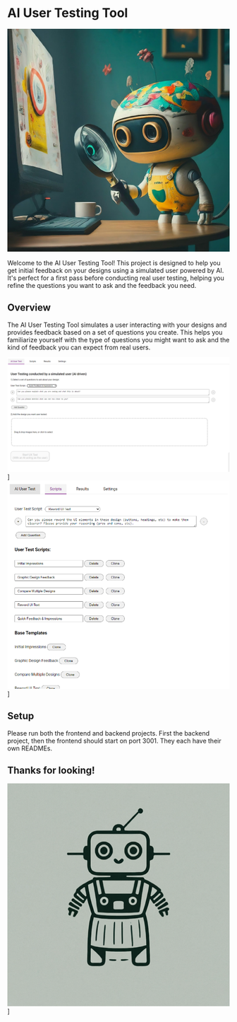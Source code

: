 # AI User Testing Tool
![Welcome](images/hero.jpeg)

Welcome to the AI User Testing Tool! This project is designed to help you get initial feedback on your designs using a simulated user powered by AI. It's perfect for a first pass before conducting real user testing, helping you refine the questions you want to ask and the feedback you need.

## Overview
The AI User Testing Tool simulates a user interacting with your designs and provides feedback based on a set of questions you create. This helps you familiarize yourself with the type of questions you might want to ask and the kind of feedback you can expect from real users.


![Main](images/main.png)]
![Scripts](images/scripts.png)]



## Setup
Please run both the frontend and backend projects. First the backend project, then the frontend should start on port 3001.
They each have their own READMEs.


## Thanks for looking!

![Thanks](images/icon.png)]
